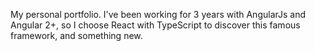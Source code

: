 My personal portfolio. I've been working for 3 years with AngularJs and Angular 2+, so I choose React with TypeScript to discover this famous framework, and something new.